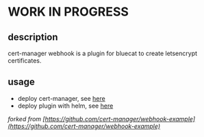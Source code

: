 # WORK IN PROGRESS

## description

cert-manager webhook is a plugin for bluecat to create letsencrypt certificates.

## usage

* deploy cert-manager, see [here](https://github.com/jetstack/cert-manager)
* deploy plugin with helm, see [here](https://github.com/containeroo/helm-charts/tree/master/charts/cert-manager-webhook-bluecat)


_forked from [https://github.com/cert-manager/webhook-example](https://github.com/cert-manager/webhook-example)_
